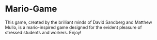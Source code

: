 # Mario-Game
This game, created by the brilliant minds of David Sandberg and Matthew Mullo, is a mario-inspired game designed for the evident pleasure of stressed students and workers. Enjoy!